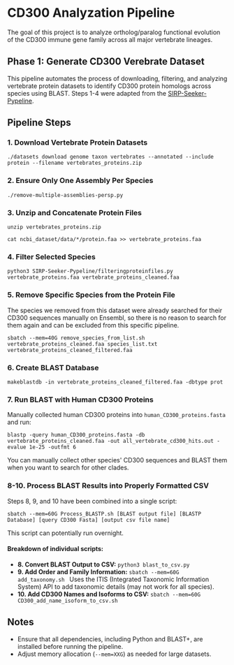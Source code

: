 # CD300 Analyzation Pipeline
The goal of this project is to analyze ortholog/paralog functional evolution of the CD300 immune gene family across all major vertebrate lineages.


## Phase 1: Generate CD300 Verebrate Dataset
This pipeline automates the process of downloading, filtering, and analyzing vertebrate protein datasets to identify CD300 protein homologs across species using BLAST. Steps 1-4 were adapted from the [SIRP-Seeker-Pypeline](https://github.com/Rittika1/SIRP-Seeker-Pypeline).

## Pipeline Steps

### 1. Download Vertebrate Protein Datasets
```./datasets download genome taxon vertebrates --annotated --include protein --filename vertebrates_proteins.zip```

### 2. Ensure Only One Assembly Per Species
```./remove-multiple-assemblies-persp.py```

### 3. Unzip and Concatenate Protein Files
```unzip vertebrates_proteins.zip```

```cat ncbi_dataset/data/*/protein.faa >> vertebrate_proteins.faa```

### 4. Filter Selected Species
```python3 SIRP-Seeker-Pypeline/filteringproteinfiles.py vertebrate_proteins.faa vertebrate_proteins_cleaned.faa```

### 5. Remove Specific Species from the Protein File
The species we removed from this dataset were already searched for their CD300 sequences manually on Ensembl, so there is no reason to search  for them again and can be excluded from this specific pipeline. 

```sbatch --mem=40G remove_species_from_list.sh vertebrate_proteins_cleaned.faa species_list.txt vertebrate_proteins_cleaned_filtered.faa```

### 6. Create BLAST Database
```makeblastdb -in vertebrate_proteins_cleaned_filtered.faa -dbtype prot```

### 7. Run BLAST with Human CD300 Proteins
Manually collected human CD300 proteins into `human_CD300_proteins.fasta` and run:

```blastp -query human_CD300_proteins.fasta -db vertebrate_proteins_cleaned.faa -out all_vertebrate_cd300_hits.out -evalue 1e-25 -outfmt 6```

You can manually collect other species' CD300 sequences and BLAST them when you want to search for other clades. 

### 8-10. Process BLAST Results into Properly Formatted CSV
Steps 8, 9, and 10 have been combined into a single script:

```sbatch --mem=60G Process_BLASTP.sh [BLAST output file] [BLASTP Database] [query CD300 Fasta] [output csv file name]```

This script can potentially run overnight.

#### Breakdown of individual scripts:
- **8. Convert BLAST Output to CSV:**
  ```python3 blast_to_csv.py```
- **9. Add Order and Family Information:**
  ```sbatch --mem=60G add_taxonomy.sh ```
  Uses the ITIS (Integrated Taxonomic Information System) API to add taxonomic details (may not work for all species).
- **10. Add CD300 Names and Isoforms to CSV:**
  ```sbatch --mem=60G CD300_add_name_isoform_to_csv.sh```

## Notes
- Ensure that all dependencies, including Python and BLAST+, are installed before running the pipeline.
- Adjust memory allocation (`--mem=XXG`) as needed for large datasets.

